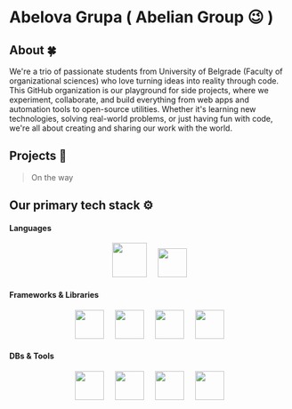   # Abelova Grupa ( Abelian Group 😉 )

## About 🍀
We're a trio of passionate students from University of Belgrade (Faculty of organizational sciences) who love turning ideas into reality through code. This GitHub organization is our playground for side projects,
where we experiment, collaborate, and build everything from web apps and automation tools to open-source utilities. 
Whether it's learning new technologies, solving real-world problems, or just having fun with code, we're all about creating and sharing our work with the world.

## Projects 🔮
> On the way

## Our primary tech stack ⚙️

#### Languages
<div align=center>
  <img src="https://cdn.jsdelivr.net/gh/devicons/devicon@latest/icons/java/java-original.svg" height="62"/>
  <img width="12" />
  <img src="https://cdn.jsdelivr.net/gh/devicons/devicon@latest/icons/javascript/javascript-original.svg" height="52"/>
</div>

#### Frameworks & Libraries
<div align=center>
   <img src="https://cdn.jsdelivr.net/gh/devicons/devicon@latest/icons/spring/spring-original.svg" height="52"/>
  <img width="12" />
   <img src="https://cdn.jsdelivr.net/gh/devicons/devicon@latest/icons/hibernate/hibernate-original.svg" height="52"/>
  <img width="12" />
  <img src="https://upload.wikimedia.org/wikipedia/en/thumb/c/cc/JavaFX_Logo.png/220px-JavaFX_Logo.png" height="52"/>
  <img width="12" />
  <img src="https://cdn.jsdelivr.net/gh/devicons/devicon@latest/icons/react/react-original.svg" height="52"/>
</div>

#### DBs & Tools
<div align=center>
  <img src="https://cdn.jsdelivr.net/gh/devicons/devicon@latest/icons/mysql/mysql-original-wordmark.svg" height="52"/>
  <img width="12" />
   <img src="https://cdn.jsdelivr.net/gh/devicons/devicon@latest/icons/mariadb/mariadb-original-wordmark.svg" height="52"/>
  <img width="12" />
   <img src="https://cdn.jsdelivr.net/gh/devicons/devicon@latest/icons/intellij/intellij-original.svg" height="52"/>
  <img width="12" />
   <img src="https://cdn.jsdelivr.net/gh/devicons/devicon@latest/icons/trello/trello-plain.svg" height="52"/>
</div>
